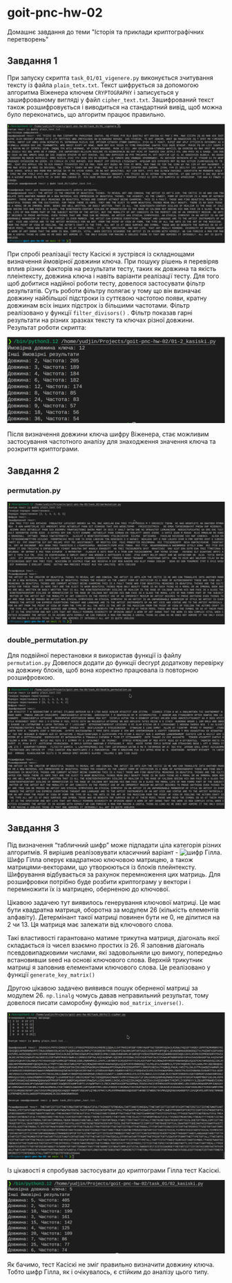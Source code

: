# goit-pnc-hw-02
Домашнє завдання до теми "Історія та приклади криптографічних перетворень"

## Завдання 1
При запуску скрипта `task_01/01_vigenere.py` виконується зчитування тексту із файла `plain_tetx.txt`. Текст шифрується за допомогою алгоритма Віженера ключем `CRYPTOGRAPHY`
 і записується у зашифрованому вигляді у файл `cipher_text.txt`. Зашифрований текст також розшифровується і виводиться на стандартний вивід, щоб можна було переконатись, що алгоритм працює правильно.

![plot](images/01-vigenere-result.png)


При спробі реалізації тесту Касіскі я зустрівся із складнощами визначення ймовірної довжини ключа. При пошуку рішень я перевіряв вплив різних факторів на результати тесту, таких як довжина та якість плеінтексту, довжина ключа і навіть варіанти реалізації тесту. Для того щоб добитися надійної роботи тесту, довелося застосувати фільтр результатів. Суть роботи фільтру полягає у тому що він визначає довжину найбільшої підстроки із суттєвою частотою появи, кратну довжинам всіх інших підстрок із більшими частотами. Фільтр реалізовано у функції `filter_divisors()` . Фільтр показав гарні результати на різних зразках тексту та ключах різної довжини.
Результат роботи скрипта:

![plot](images/02-kasiski-result.png)

Після визначення довжини ключа шифру Віженера, стає можливим застосування частотного аналізу для знаходження значення ключа та розкриття криптограми.

## Завдання 2

### permutation.py

![plot](images/03-permutation-result.png)

### double_permutation.py
Для подвійної перестановки я використав функції із файлу `permutation.py`
Довелося додати до функції decrypt додаткову перевірку на довжину блоків, щоб вона коректно працювала із повторною розшифровкою.

![plot](images/04-double-permutation-result.png)

## Завдання 3
Під визначення “табличний шифр” може підпадати ціла категорія різних алгоритмів. Я вирішив реалізовувати класичний варіант - ![шифр Гілла](https://uk.wikipedia.org/wiki/%D0%A8%D0%B8%D1%84%D1%80_%D0%93%D1%96%D0%BB%D0%BB%D0%B0).
Шифр Гілла оперує квадратною ключовою матрицею, а також матрицями-векторами, що утворюються із блоків плейнтексту. Шифрування відбувається за рахунок перемноження цих матриць. Для розшифровки потрібно буде розбити криптограму у вектори і перемножити їх із матрицею, оберненою до ключової.

Цікавою задачею тут виявилось генерування ключової матриці. Це має бути квадратна матриця, оборотна за модулем 26 (кількість елементів алфавіту). Детермінант такої матриці повинен бути не 0, не ділитися на 2 чи 13. Ця матриця має залежати від ключового слова. 

Такі властивості гарантовано матиме трикутна матриця, діагональ якої складається із чисел взаємно простих із 26.  Я заповнив діагональ псевдовипадковими числами, які задовольняли цю вимогу, попередньо встановивши seed на основі ключового слова. Верхній трикутник матриці я заповнив елементами ключового слова. Це реалізовано у функції `generate_key_matrix()`

Другою цікавою задачею виявився пошук оберненої матриці за модулем 26. `np.linalg` чомусь давав неправильний результат, тому довелося писати саморобну функцію `mod_matrix_inverse()`.

![plot](images/05-hill-result.png)

Із цікавості я спробував застосувати до криптограми Гілла тест Касіскі.

![plot](images/06-kasiski-hill.png)

Як бачимо, тест Касіскі не зміг правильно визначити довжину ключа. Тобто шифр Гілла, як і очікувалось, є стійким до аналізу цього типу.
